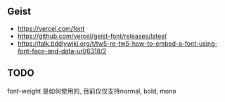 ## Geist

- https://vercel.com/font
- https://github.com/vercel/geist-font/releases/latest
- https://talk.tiddlywiki.org/t/tw5-re-tw5-how-to-embed-a-font-using-font-face-and-data-url/6318/2

## TODO

font-weight 是如何使用的, 目前仅仅支持normal, bold, mono
